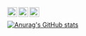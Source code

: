 <a href="https://twitter.com/Juquitus">
  <img align="left" alt="Twitter" width="22px" src="https://raw.githubusercontent.com/peterthehan/peterthehan/master/assets/twitter.svg" />
</a>
<a href="https://www.linkedin.com/in/marc-villarco-ba5667116/">
  <img align="left" alt="LinkedIN" width="22px" src="https://raw.githubusercontent.com/peterthehan/peterthehan/master/assets/linkedin.svg" />
</a>
<a href="https://open.spotify.com/playlist/1tIMX2RirBOWrTPaqxoKA5?si=a79fdf1f867343d9">
  <img align="left" alt="Spotify" width="22px" src="https://raw.githubusercontent.com/peterthehan/peterthehan/master/assets/spotify.svg" />
</a>
<br>

[![Anurag's GitHub stats](https://github-readme-stats.vercel.app/api?username=JuquitusDev)](https://github.com/anuraghazra/github-readme-stats)
